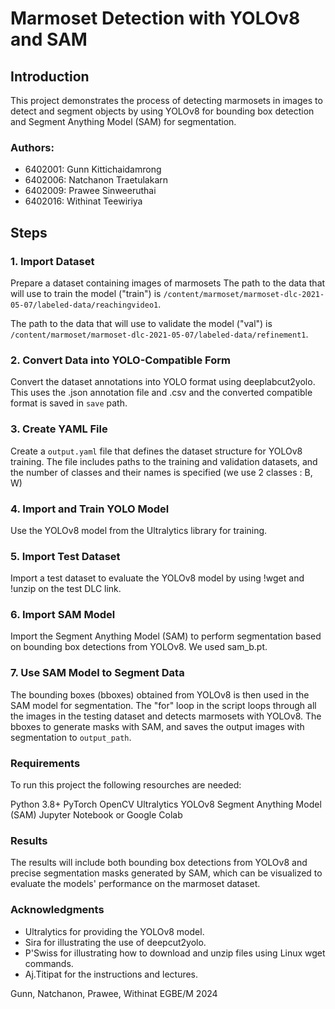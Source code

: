 # Marmoset Detection with YOLOv8 and SAM

## Introduction

This project demonstrates the process of detecting marmosets in images to detect and segment objects by using YOLOv8 for bounding box detection and Segment Anything Model (SAM) for segmentation.

### Authors:
- 6402001: Gunn Kittichaidamrong
- 6402006: Natchanon Traetulakarn
- 6402009: Prawee Sinweeruthai
- 6402016: Withinat Teewiriya

## Steps 

### 1. Import Dataset

Prepare a dataset containing images of marmosets
The path to the data that will use to train the model ("train") is `/content/marmoset/marmoset-dlc-2021-05-07/labeled-data/reachingvideo1`.

The path to the data that will use to validate the model ("val") is `/content/marmoset/marmoset-dlc-2021-05-07/labeled-data/refinement1`.

### 2. Convert Data into YOLO-Compatible Form

Convert the dataset annotations into YOLO format using deeplabcut2yolo. This uses the .json annotation file and .csv and the converted compatible format is saved in `save` path.


### 3. Create YAML File

Create a `output.yaml` file that defines the dataset structure for YOLOv8 training. The file includes paths to the training and validation datasets, and the number of classes and their names is specified (we use 2 classes : B, W)

### 4. Import and Train YOLO Model

Use the YOLOv8 model from the Ultralytics library for training.

### 5. Import Test Dataset

Import a test dataset to evaluate the YOLOv8 model by using !wget and !unzip on the test DLC link.

### 6. Import SAM Model

Import the Segment Anything Model (SAM) to perform segmentation based on bounding box detections from YOLOv8. 
We used sam_b.pt.

### 7. Use SAM Model to Segment Data

The bounding boxes (bboxes) obtained from YOLOv8 is then used in the SAM model for segmentation.
The "for" loop in the script loops through all the images in the testing dataset and detects marmosets with YOLOv8. The bboxes to generate masks with SAM, and saves the output images with segmentation to `output_path`.

### Requirements
To run this project the following resourches are needed:

Python 3.8+
PyTorch
OpenCV
Ultralytics YOLOv8
Segment Anything Model (SAM)
Jupyter Notebook or Google Colab

### Results
The results will include both bounding box detections from YOLOv8 and precise segmentation masks generated by SAM, which can be visualized to evaluate the models' performance on the marmoset dataset.

### Acknowledgments
- Ultralytics for providing the YOLOv8 model.
- Sira for illustrating the use of deepcut2yolo.
- P'Swiss for illustrating how to download and unzip files using Linux wget commands.
- Aj.Titipat for the instructions and lectures.

Gunn, Natchanon, Prawee, Withinat
EGBE/M 2024
